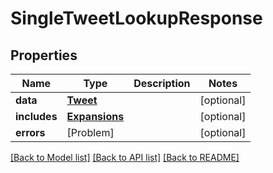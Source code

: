 # SingleTweetLookupResponse

## Properties
Name | Type | Description | Notes
------------ | ------------- | ------------- | -------------
**data** | [**Tweet**](Tweet.md) |  | [optional] 
**includes** | [**Expansions**](Expansions.md) |  | [optional] 
**errors** | [Problem] |  | [optional] 

[[Back to Model list]](../README.md#documentation-for-models) [[Back to API list]](../README.md#documentation-for-api-endpoints) [[Back to README]](../README.md)


